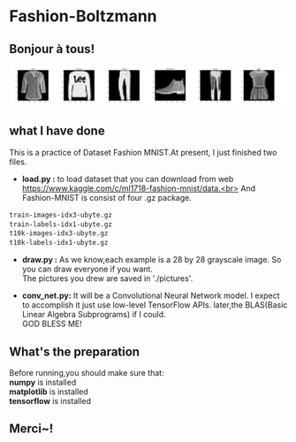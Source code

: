 # Fashion-Boltzmann
## Bonjour à tous!

![Image crashed](https://raw.githubusercontent.com/BoltzmannZhaung/Fashion-Boltzmann/master/img/pic.jpg)

## what I have done
This is a practice of Dataset Fashion MNIST.At present, I just finished two files.

- **load.py :** to load dataset that you can download from web https://www.kaggle.com/c/ml1718-fashion-mnist/data.<br>
And Fashion-MNIST is consist of four .gz package.
```latex
train-images-idx3-ubyte.gz
train-labels-idx1-ubyte.gz
t10k-images-idx3-ubyte.gz
t10k-labels-idx1-ubyte.gz
```
- **draw.py :** As we know,each example is a 28 by 28 grayscale image.
So you can draw everyone if you want.<br>
The pictures you drew are saved in './pictures'.

- **conv_net.py:** It will be a Convolutional Neural Network model.
I expect to accomplish it just use low-level TensorFlow APIs.
later,the BLAS(Basic Linear Algebra Subprograms) if I could.<br>
GOD BLESS ME!

## What's the preparation
Before running,you should make sure that:<br>
**numpy**       is installed<br>
**matplotlib**  is installed<br>
**tensorflow**  is installed<br>

## Merci~!